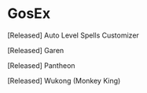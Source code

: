 # GosEx

[Released] Auto Level Spells Customizer

[Released] Garen

[Released] Pantheon

[Released] Wukong (Monkey King)
